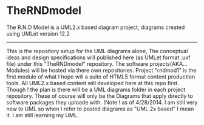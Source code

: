 TheRNDmodel
===========

The R.N.D Model is a UML2.x based diagram project, diagrams created using UMLet version 12.2

-------
This is the repository setup for the UML diagrams alone, The conceptual ideas and design specifications will published here (as UMLet format .uxf file) under this "TheRNDmodel" repository. The software projects(AKA... Modules) will be hosted via there own repositories. Project "rndmod1" is the first module of what I hope will a suite of HTML5 format content production tools. All UML2.x based content will developed here at this repo first. Though ! the plan is there will be a UML diagrams folder in each project repository. These of course will only be the Diagrams that apply directly to software packages they uploade  with. (Note ! as of 4/28/2014. I am still very new to UML so when I refer to posted diagrams as "UML.2x based" I mean it. I am still learning my UML.
